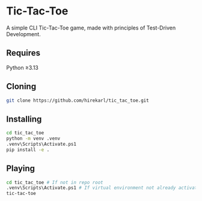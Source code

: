 # Tic-Tac-Toe
A simple CLI Tic-Tac-Toe game, made with principles of Test-Driven Development.

## Requires
Python &ge;3.13

## Cloning
```bash
git clone https://github.com/hirekarl/tic_tac_toe.git
```

## Installing
```bash
cd tic_tac_toe
python -m venv .venv
.venv\Scripts\Activate.ps1
pip install -e .
```

## Playing
```bash
cd tic_tac_toe # If not in repo root
.venv\Scripts\Activate.ps1 # If virtual environment not already activated
tic-tac-toe
```
